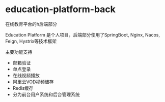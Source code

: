 # education-platform-back

在线教育平台的h后端部分

Education Platform 是个人项目，后端部分使用了SpringBoot, Nginx, Nacos, Feign, Hystrix等技术框架

主要功能支持

- 邮箱验证
- 单点登录
- 在线视频播放
- 阿里云VOD视频储存
- Redis缓存
- 分为前台用户系统和后台管理系统

